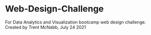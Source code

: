 # Web-Design-Challenge
For Data Analytics and Visualization bootcamp web design challenge.
Created by Trent McNabb, July 24 2021